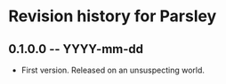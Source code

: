 # Revision history for Parsley

## 0.1.0.0 -- YYYY-mm-dd

* First version. Released on an unsuspecting world.

